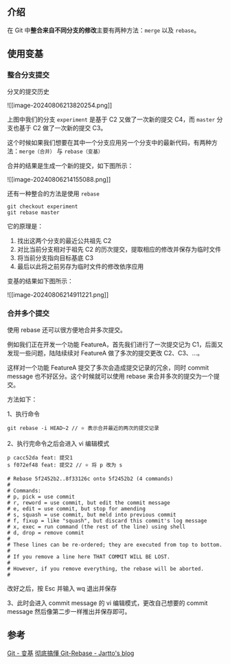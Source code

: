 
## 介绍

在 Git 中**整合来自不同分支的修改**主要有两种方法：`merge` 以及 `rebase`。

## 使用变基

### 整合分支提交

分叉的提交历史

![[image-20240806213820254.png]]

上图中我们的分支 `experiment` 是基于 C2 又做了一次新的提交 C4，而 `master` 分支也基于 C2 做了一次新的提交 C3。

这个时候如果我们想要在其中一个分支应用另一个分支中的最新代码，有两种方法：`merge（合并）` 与 `rebase（变基）`

合并的结果是生成一个新的提交，如下图所示：

![[image-20240806214155088.png]]

还有一种整合的方法是使用 `rebase`

```shell
git checkout experiment
git rebase master
```

它的原理是：
1. 找出这两个分支的最近公共祖先 C2
2. 对比当前分支相对于祖先 C2 的历次提交，提取相应的修改并保存为临时文件
3. 将当前分支指向目标基底 C3
4. 最后以此将之前另存为临时文件的修改依序应用

变基的结果如下图所示：

![[image-20240806214911221.png]]

### 合并多个提交

使用 rebase 还可以很方便地合并多次提交。

例如我们正在开发一个功能 FeatureA，首先我们进行了一次提交记为 C1，后面又发现一些问题，陆陆续续对 FeatureA 做了多次的提交更改 C2、C3、...。

这样对一个功能 FeatureA 提交了多次会造成提交记录的冗余，同时 commit message 也不好区分。这个时候就可以使用 rebase 来合并多次的提交为一个提交。

方法如下：

1、执行命令

```shell
git rebase -i HEAD~2 // ⭐ 表示合并最近的两次的提交记录
```

2、执行完命令之后会进入 vi 编辑模式

```vim
p cacc52da feat: 提交1
s f072ef48 feat: 提交2 // ⭐ 将 p 改为 s

# Rebase 5f2452b2..8f33126c onto 5f2452b2 (4 commands)
#
# Commands:
# p, pick = use commit
# r, reword = use commit, but edit the commit message
# e, edit = use commit, but stop for amending
# s, squash = use commit, but meld into previous commit
# f, fixup = like "squash", but discard this commit's log message
# x, exec = run command (the rest of the line) using shell
# d, drop = remove commit
#
# These lines can be re-ordered; they are executed from top to bottom.
#
# If you remove a line here THAT COMMIT WILL BE LOST.
#
# However, if you remove everything, the rebase will be aborted.
#
```

改好之后，按 Esc 并输入 wq 退出并保存

3、此时会进入 commit message 的 vi 编辑模式，更改自己想要的 commit message 然后像第二步一样推出并保存即可。

## 参考

[Git - 变基](https://git-scm.com/book/zh/v2/Git-%E5%88%86%E6%94%AF-%E5%8F%98%E5%9F%BA)
[彻底搞懂 Git-Rebase - Jartto's blog](http://jartto.wang/2018/12/11/git-rebase/)